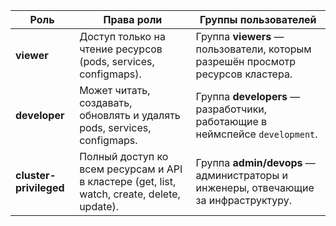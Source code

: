 | Роль                   | Права роли                                                                                  | Группы пользователей                                                               |
| ---------------------- | ------------------------------------------------------------------------------------------- | ---------------------------------------------------------------------------------- |
| **viewer**             | Доступ только на чтение ресурсов (pods, services, configmaps).                              | Группа **viewers** — пользователи, которым разрешён просмотр ресурсов кластера.    |
| **developer**          | Может читать, создавать, обновлять и удалять pods, services, configmaps.                    | Группа **developers** — разработчики, работающие в неймспейсе `development`.       |
| **cluster-privileged** | Полный доступ ко всем ресурсам и API в кластере (get, list, watch, create, delete, update). | Группа **admin/devops** — администраторы и инженеры, отвечающие за инфраструктуру. |
